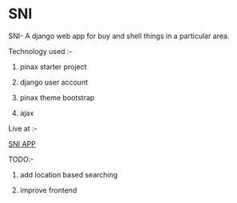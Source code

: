 # SNI

SNI- A django web app for buy and shell things in a particular area.

Technology used :-

1. pinax starter project 

2. django user account

3. pinax theme bootstrap

4. ajax


Live at :-

[SNI APP](https://snibyseenu.herokuapp.com)

TODO:-

1. add location based searching

2. improve frontend



